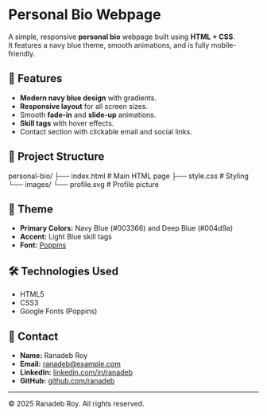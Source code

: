 # Personal Bio Webpage

A simple, responsive **personal bio** webpage built using **HTML + CSS**.  
It features a navy blue theme, smooth animations, and is fully mobile-friendly.

## 📌 Features
- **Modern navy blue design** with gradients.
- **Responsive layout** for all screen sizes.
- Smooth **fade-in** and **slide-up** animations.
- **Skill tags** with hover effects.
- Contact section with clickable email and social links.

## 📂 Project Structure
personal-bio/
├── index.html # Main HTML page
├── style.css # Styling
└── images/
└── profile.svg # Profile picture


## 🎨 Theme
- **Primary Colors:** Navy Blue (#003366) and Deep Blue (#004d9a)
- **Accent:** Light Blue skill tags
- **Font:** [Poppins](https://fonts.google.com/specimen/Poppins)

## 🛠️ Technologies Used
- HTML5
- CSS3
- Google Fonts (Poppins)

## 📧 Contact
- **Name:** Ranadeb Roy
- **Email:** [ranadeb@example.com](mailto:ranadeb@example.com)
- **LinkedIn:** [linkedin.com/in/ranadeb](#)
- **GitHub:** [github.com/ranadeb](#)

---
© 2025 Ranadeb Roy. All rights reserved.
